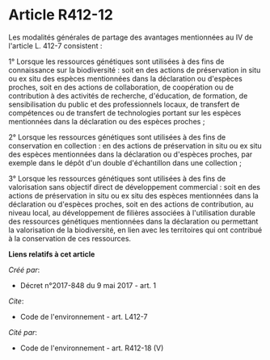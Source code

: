 # Article R412-12

Les modalités générales de partage des avantages mentionnées au IV de l'article L. 412-7 consistent : 

1° Lorsque les ressources génétiques sont utilisées à des fins de connaissance sur la biodiversité : soit en des actions de
préservation in situ ou ex situ des espèces mentionnées dans la déclaration ou d'espèces proches, soit en des actions de
collaboration, de coopération ou de contribution à des activités de recherche, d'éducation, de formation, de sensibilisation
du public et des professionnels locaux, de transfert de compétences ou de transfert de technologies portant sur les espèces
mentionnées dans la déclaration ou des espèces proches ; 

2° Lorsque les ressources génétiques sont utilisées à des fins de conservation en collection : en des actions de préservation
in situ ou ex situ des espèces mentionnées dans la déclaration ou d'espèces proches, par exemple dans le dépôt d'un double
d'échantillon dans une collection ; 

3° Lorsque les ressources génétiques sont utilisées à des fins de valorisation sans objectif direct de développement
commercial : soit en des actions de préservation in situ ou ex situ des espèces mentionnées dans la déclaration ou d'espèces
proches, soit en des actions de contribution, au niveau local, au développement de filières associées à l'utilisation durable
des ressources génétiques mentionnées dans la déclaration ou permettant la valorisation de la biodiversité, en lien avec les
territoires qui ont contribué à la conservation de ces ressources.

**Liens relatifs à cet article**

_Créé par_:

  - Décret n°2017-848 du 9 mai 2017 - art. 1

_Cite_:

  - Code de l'environnement - art. L412-7

_Cité par_:

  - Code de l'environnement - art. R412-18 (V)
